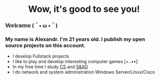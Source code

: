 <h1 align="center"> 
 Wow, it's good to see you!
</h1>


### 𝕎𝕖𝕝𝕔𝕠𝕞𝕖 (＾• ω •＾)
### My name is Alexandr. I'm 21 years old. I publish my open source projects on this account.
* I develop Fullstack projects
* I like to play and develop interesting computer games [+..••]
* In my free time I study [CS](https://roadmap.sh/computer-science "Computer science") and [S&AD](https://roadmap.sh/software-design-architecture "Software and Architecture Design ")
* I do network and system administration Windows Server/Linux/Cisco

